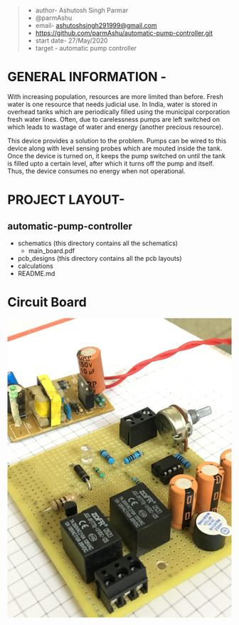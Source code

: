 > * author- Ashutosh Singh Parmar
> * @parmAshu
> * email- ashutoshsingh291999@gmail.com
> * https://github.com/parmAshu/automatic-pump-controller.git
> * start date- 27/May/2020 
> * target - automatic pump controller

# GENERAL INFORMATION -

With increasing population, resources are more limited than before. Fresh water is one resource that needs judicial use. In India, water is stored in overhead tanks which are periodically filled using the municipal corporation fresh water lines. Often, due to carelessness pumps are left switched on which leads to wastage of water and energy (another precious resource).

This device provides a solution to the problem. Pumps can be wired to this device along with level sensing probes which are mouted inside 
the tank. Once the device is turned on, it keeps the pump switched on until the tank is filled upto a certain level, after which it turns 
off the pump and itself. Thus, the device consumes no energy when not operational. 

# PROJECT LAYOUT-

## automatic-pump-controller

* schematics (this directory contains all the schematics)
  * main_board.pdf
* pcb_designs (this directory contains all the pcb layouts)
* calculations
* README.md

# Circuit Board

![boards](/IMG_4160.JPG)
